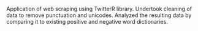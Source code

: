 Application of web scraping using TwitterR library. 
Undertook cleaning of data to remove punctuation and unicodes.
Analyzed the resulting data by comparing it to existing positive and negative word dictionaries.
